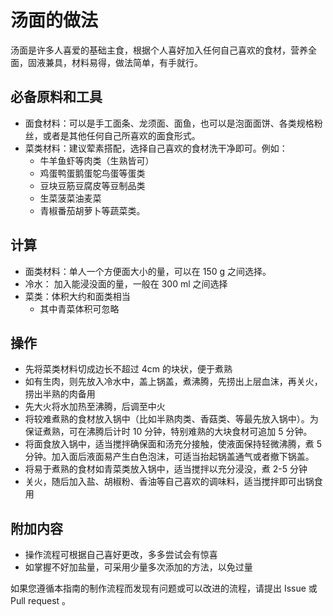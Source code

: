 # 汤面的做法

汤面是许多人喜爱的基础主食，根据个人喜好加入任何自己喜欢的食材，营养全面，固液兼具，材料易得，做法简单，有手就行。

## 必备原料和工具

- 面食材料：可以是手工面条、龙须面、面鱼，也可以是泡面面饼、各类规格粉丝，或者是其他任何自己所喜欢的面食形式。
- 菜类材料：建议荤素搭配，选择自己喜欢的食材洗干净即可。例如：
  - 牛羊鱼虾等肉类（生熟皆可）
  - 鸡蛋鸭蛋鹅蛋鸵鸟蛋等蛋类
  - 豆块豆筋豆腐皮等豆制品类
  - 生菜菠菜油麦菜
  - 青椒番茄胡萝卜等蔬菜类。

## 计算

- 面类材料：单人一个方便面大小的量，可以在 150 g 之间选择。
- 冷水： 加入能浸没面的量，一般在 300 ml 之间选择
- 菜类：体积大约和面类相当
  - 其中青菜体积可忽略

## 操作

- 先将菜类材料切成边长不超过 4cm 的块状，便于煮熟
- 如有生肉，则先放入冷水中，盖上锅盖，煮沸腾，先捞出上层血沫，再关火，捞出半熟的肉备用
- 先大火将水加热至沸腾，后调至中火
- 将较难煮熟的食材放入锅中（比如半熟肉类、香菇类、等最先放入锅中）。为保证煮熟，可在沸腾后计时 10 分钟，特别难熟的大块食材可追加 5 分钟。
- 将面食放入锅中，适当搅拌确保面和汤充分接触，使液面保持轻微沸腾，煮 5 分钟。加入面后液面易产生白色泡沫，可适当抬起锅盖通气或者撤下锅盖。
- 将易于煮熟的食材如青菜类放入锅中，适当搅拌以充分浸没，煮 2-5 分钟
- 关火，随后加入盐、胡椒粉、香油等自己喜欢的调味料，适当搅拌即可出锅食用

## 附加内容

- 操作流程可根据自己喜好更改，多多尝试会有惊喜
- 如掌握不好加盐量，可采用少量多次添加的方法，以免过量

如果您遵循本指南的制作流程而发现有问题或可以改进的流程，请提出 Issue 或 Pull request 。
